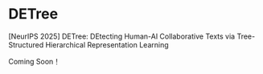 # DETree
[NeurIPS 2025]  DETree: DEtecting Human-AI Collaborative Texts via Tree-Structured Hierarchical Representation Learning

Coming Soon！
